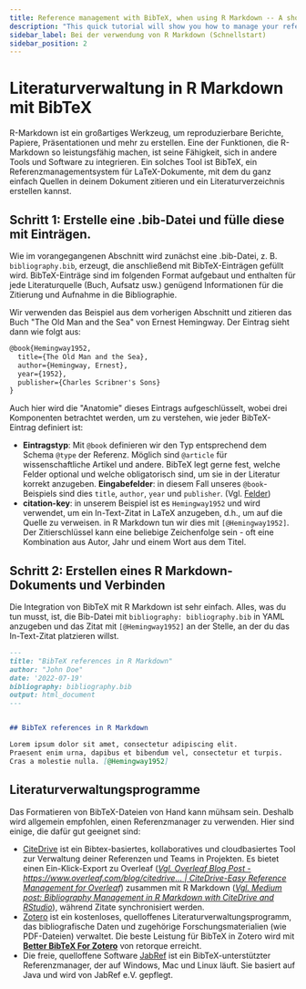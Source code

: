 ```yaml
---
title: Reference management with BibTeX, when using R Markdown -- A short guide
description: "This quick tutorial will show you how to manage your references using BibTeX. BibTeX is a reference management software that allows you to store and organize your references in a simple, easy-to-use format."
sidebar_label: Bei der verwendung von R Markdown (Schnellstart)
sidebar_position: 2
---
```


# Literaturverwaltung in R Markdown mit BibTeX

R-Markdown ist ein großartiges Werkzeug, um reproduzierbare Berichte, Papiere, Präsentationen und mehr zu erstellen. Eine der Funktionen, die R-Markdown so leistungsfähig machen, ist seine Fähigkeit, sich in andere Tools und Software zu integrieren. Ein solches Tool ist BibTeX, ein Referenzmanagementsystem für LaTeX-Dokumente, mit dem du ganz einfach Quellen in deinem Dokument zitieren und ein Literaturverzeichnis erstellen kannst.


## Schritt 1: Erstelle eine .bib-Datei und fülle diese mit Einträgen.

Wie im vorangegangenen Abschnitt wird zunächst eine .bib-Datei, z. B. `bibliography.bib`, erzeugt, die anschließend mit BibTeX-Einträgen gefüllt wird.
BibTeX-Einträge sind im folgenden Format aufgebaut und enthalten für jede Literaturquelle (Buch, Aufsatz usw.) genügend Informationen für die Zitierung und Aufnahme in die Bibliographie.

Wir verwenden das Beispiel aus dem vorherigen Abschnitt und zitieren das Buch "The Old Man and the Sea" von Ernest Hemingway. Der Eintrag sieht dann wie folgt aus:

```latex
@book{Hemingway1952,
  title={The Old Man and the Sea},
  author={Hemingway, Ernest},
  year={1952},
  publisher={Charles Scribner's Sons}
}
```

Auch hier wird die "Anatomie" dieses Eintrags aufgeschlüsselt, wobei drei Komponenten betrachtet werden, um zu verstehen, wie jeder BibTeX-Eintrag definiert ist:

* **Eintragstyp**: Mit `@book` definieren wir den Typ entsprechend dem Schema `@type` der Referenz. Möglich sind `@article` für wissenschaftliche Artikel und andere. BibTeX legt gerne fest, welche Felder optional und welche obligatorisch sind, um sie in der Literatur korrekt anzugeben.
**Eingabefelder**: in diesem Fall unseres `@book`-Beispiels sind dies `title`, `author`, `year` und `publisher`. (Vgl. [Felder](./Felder))
* **citation-key**: in unserem Beispiel ist es `Hemingway1952` und wird verwendet, um ein In-Text-Zitat in LaTeX anzugeben, d.h., um auf die Quelle zu verweisen. in R Markdown tun wir dies mit `[@Hemingway1952]`. Der Zitierschlüssel kann eine beliebige Zeichenfolge sein - oft eine Kombination aus Autor, Jahr und einem Wort aus dem Titel.



## Schritt 2: Erstellen eines R Markdown-Dokuments und Verbinden

Die Integration von BibTeX mit R Markdown ist sehr einfach. Alles, was du tun musst, ist, die Bib-Datei mit `bibliography: bibliography.bib` in YAML anzugeben und das Zitat mit `[@Hemingway1952]` an der Stelle, an der du das In-Text-Zitat platzieren willst.

```md
---
title: "BibTeX references in R Markdown"
author: "John Doe"
date: '2022-07-19'
bibliography: bibliography.bib
output: html_document
---


## BibTeX references in R Markdown

Lorem ipsum dolor sit amet, consectetur adipiscing elit.
Praesent enim urna, dapibus et bibendum vel, consectetur et turpis.
Cras a molestie nulla. [@Hemingway1952]


```


## Literaturverwaltungsprogramme

Das Formatieren von BibTeX-Dateien von Hand kann mühsam sein. Deshalb wird allgemein empfohlen, einen Referenzmanager zu verwenden. Hier sind einige, die dafür gut geeignet sind:

* [CiteDrive](https://www.citedrive.com/) ist ein Bibtex-basiertes, kollaboratives und cloudbasiertes Tool zur Verwaltung deiner Referenzen und Teams in Projekten. Es bietet einen Ein-Klick-Export zu Overleaf ([*Vgl. Overleaf Blog Post - https://www.overleaf.com/blog/citedrive... | CiteDrive-Easy Reference Management for Overleaf*](https://www.overleaf.com/blog/citedrive-easy-reference-management-for-overleaf)) zusammen mit R Markdown ([*Vgl. Medium post: Bibliography Management in R Markdown with CiteDrive and RStudio*](https://citedrive.medium.com/bibliography-management-in-r-markdown-with-citedrive-and-rstudio-2585699dd619)), während Zitate synchronisiert werden.
* [Zotero](https://www.zotero.org/) ist ein kostenloses, quelloffenes Literaturverwaltungsprogramm, das bibliografische Daten und zugehörige Forschungsmaterialien (wie PDF-Dateien) verwaltet. Die beste Leistung für BibTeX in Zotero wird mit **[Better BibTeX For Zotero](https://retorque.re/zotero-better-bibtex/)** von retorque erreicht.
* Die freie, quelloffene Software [JabRef](https://www.jabref.org/) ist ein BibTeX-unterstützter Referenzmanager, der auf Windows, Mac und Linux läuft. Sie basiert auf Java und wird von JabRef e.V. gepflegt.
